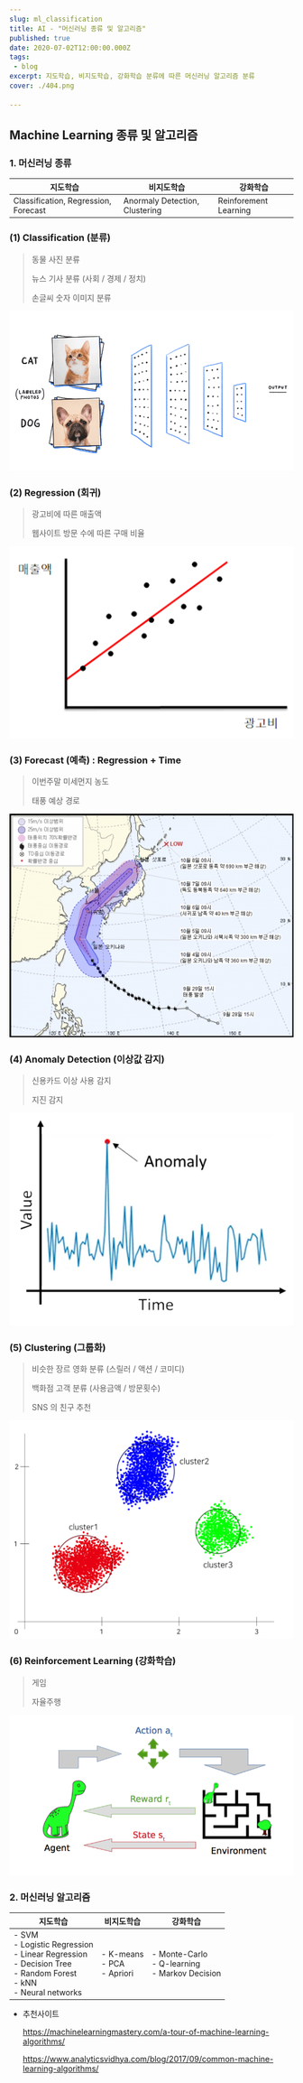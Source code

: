 ```yaml
---
slug: ml_classification
title: AI - "머신러닝 종류 및 알고리즘"
published: true
date: 2020-07-02T12:00:00.000Z
tags:
 - blog
excerpt: 지도학습, 비지도학습, 강화학습 분류에 따른 머신러닝 알고리즘 분류
cover: ./404.png

---
```




## Machine Learning 종류 및 알고리즘



### 1. 머신러닝 종류

| 지도학습                             | 비지도학습                     | 강화학습              |
| ------------------------------------ | ------------------------------ | --------------------- |
| Classification, Regression, Forecast | Anormaly Detection, Clustering | Reinforement Learning |



### (1) Classification (분류)

> 동물 사진 분류
>
> 뉴스 기사 분류 (사회 / 경제 / 정치)
>
> 손글씨 숫자 이미지 분류

![classification_cat](./classification_cat.gif)

### (2) Regression (회귀)

> 광고비에 따른 매출액
>
> 웹사이트 방문 수에 따른 구매 비율

![regression_cost](./regression_cost.png)

### (3) Forecast (예측) : Regression + Time

> 이번주말 미세먼지 농도
>
> 태풍 예상 경로



![forecast_taepoong](./forecast_taepoong.png)



### (4) Anomaly Detection (이상값 감지)

> 신용카드 이상 사용 감지
>
> 지진 감지

![anomaly_detextion](./anomaly_detextion.png)



### (5) Clustering (그룹화)

> 비슷한 장르 영화 분류 (스릴러 / 액션 / 코미디)
>
> 백화점 고객 분류 (사용금액 / 방문횟수)
>
> SNS 의 친구 추천

![clustering](./clustering.png)



### (6) Reinforcement Learning (강화학습)

> 게임
>
> 자율주행

![reinforcement_learning](./reinforcement_learning.png)

### 2. 머신러닝 알고리즘

| 지도학습                                                     | 비지도학습                          | 강화학습                                               |
| ------------------------------------------------------------ | ----------------------------------- | ------------------------------------------------------ |
| - SVM<br />- Logistic Regression<br />- Linear Regression<br />- Decision Tree<br />- Random Forest<br />- kNN<br />- Neural networks | - K-means<br />- PCA<br />- Apriori | - Monte-Carlo<br />- Q-learning<br />- Markov Decision |

- 추천사이트

  https://machinelearningmastery.com/a-tour-of-machine-learning-algorithms/

  https://www.analyticsvidhya.com/blog/2017/09/common-machine-learning-algorithms/

  